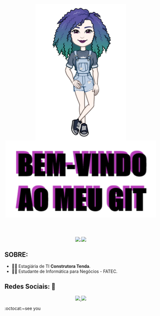 <p align="center">
 <a href="#">
    <img align="center" width="300" src="mei.png" />
  </a>
  <a href="#">
    <img align="center" width="500" src="bemvindo.png" />
  </a>
</p>
</br>
</br>
<p align="center">
  <a href="https://github.com/anuraghazra/github-readme-stats">
    <img
      align="center"
      src="https://github-readme-stats.vercel.app/api/top-langs/?username=melissa-mfs&layout=compact"
    />
  </a>
  <a href="https://github.com/anuraghazra/github-readme-stats">
    <img
      align="center"
      height="165"
      src="https://github-readme-stats.vercel.app/api?username=melissa-mfs&count_private=true&show_icons=true&custom_title=Github%20Status&hide=issues"
    />
  </a>
</p>

## SOBRE:

- 👩‍💻 Estagiária de TI **Construtora Tenda**.
- 👩‍🎓 Estudante de Informática para Negócios - FATEC.

## Redes Sociais: :iphone:

<p align="center">
    <a href="https://github.com/melissa-mfs">
        <img  src="https://img.shields.io/badge/github-%23100000.svg?&style=for-the-badge&logo=github&logoColor=white&link=mailto:https://github.com/melissa-mfs">
    </a>
    <a href="https://www.linkedin.com/in/melissa-de-freitas-santos-154b34149">
        <img src="https://img.shields.io/badge/linkedin-%230077B5.svg?&style=for-the-badge&logo=linkedin&logoColor=white&link=mailto:https://www.linkedin.com/in/melissa-de-freitas-santos-154b34149/">
    </a>
</p>

:octocat:~see you
